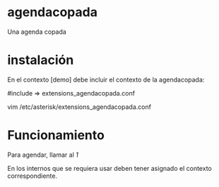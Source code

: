 # agendacopada
Una agenda copada

# instalación

En el contexto [demo] debe incluir el contexto de la agendacopada:

#include => extensions_agendacopada.conf

vim /etc/asterisk/extensions_agendacopada.conf

# Funcionamiento

Para agendar, llamar al *1*

En los internos que se requiera usar deben tener asignado el contexto correspondiente.


